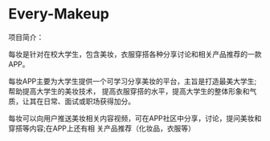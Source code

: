 # Every-Makeup
项目简介：

每妆是针对在校大学生，包含美妆，衣服穿搭各种分享讨论和相关产品推荐的一款APP。

每妆APP主要为大学生提供一个可学习分享美妆的平台，主旨是打造最美大学生;帮助提高大学生的美妆技术，
提高衣服穿搭的水平，提高大学生的整体形象和气质，让其在日常、面试或职场获得加分。

每妆可以向用户推送美妆相关内容视频，可在APP社区中分享，讨论，提问美妆和穿搭等内容;在APP上还有相
关产品推荐（化妆品，衣服等）
